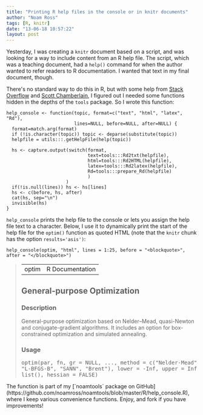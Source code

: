 ```yaml
---
title: "Printing R help files in the console or in knitr documents"
author: "Noam Ross"
tags: [R, knitr]
date: "13-06-18 10:57:22"
layout: post
--- 
```



Yesterday, I was creating a `knitr` document based on a script, and was
looking for a way to include content from an R help file. The script,
which was a teaching document, had a `help()` command for when the
author wanted to refer readers to R documentation. I wanted that text in
my final document, though.

There's no standard way to do this in R, but with some help from [Stack
Overflow](http://stackoverflow.com/questions/7493843/how-to-write-contents-of-help-to-a-file-from-within-r)
and [Scott Chamberlain](https://gist.github.com/SChamberlain/5801605), I
figured out I needed some functions hidden in the depths of the `tools`
package. So I wrote this function:

    help_console <- function(topic, format=c("text", "html", "latex", "Rd"),
                             lines=NULL, before=NULL, after=NULL) {  
      format=match.arg(format)
      if (!is.character(topic)) topic <- deparse(substitute(topic))
      helpfile = utils:::.getHelpFile(help(topic))

      hs <- capture.output(switch(format, 
                                  text=tools:::Rd2txt(helpfile),
                                  html=tools:::Rd2HTML(helpfile),
                                  latex=tools:::Rd2latex(helpfile),
                                  Rd=tools:::prepare_Rd(helpfile)
                                  )
                          )
      if(!is.null(lines)) hs <- hs[lines]
      hs <- c(before, hs, after)
      cat(hs, sep="\n")
      invisible(hs)
    }

`help_console` prints the help file to the console or lets you assign
the help file text to a character. Below, I use it to dynamically print
the start of the help file for the `optim()` function as quoted HTML
(note that the `knitr` chunk has the option `results='asis')`:

~~~~ {.r}
help_console(optim, "html", lines = 1:25, before = "<blockquote>", after = "</blockquote>")
~~~~

<blockquote>
<!DOCTYPE html PUBLIC "-//W3C//DTD HTML 4.01 Transitional//EN">
<html><head><title>
R: General-purpose Optimization
</title>
<meta http-equiv="Content-Type" content="text/html; charset=utf-8">
<link rel="stylesheet" type="text/css" href="R.css">
</head><body>

<table width="100%" summary="page for optim"><tr><td>
optim
</td><td align="right">
R Documentation
</td></tr></table>

<h2>
General-purpose Optimization
</h2>

<h3>
Description
</h3>

<p>
General-purpose optimization based on Nelder–Mead, quasi-Newton and
conjugate-gradient algorithms. It includes an option for box-constrained
optimization and simulated annealing.
</p>


<h3>
Usage
</h3>

<pre>
optim(par, fn, gr = NULL, ..., method = c("Nelder-Mead", "BFGS", "CG",
"L-BFGS-B", "SANN", "Brent"), lower = -Inf, upper = Inf, control =
list(), hessian = FALSE)
</blockquote>


The function is part of my [`noamtools` package on
GitHub](https://github.com/noamross/noamtools/blob/master/R/help_console.R),
where I keep various convenience functions. Enjoy, and fork if you have
improvements!
